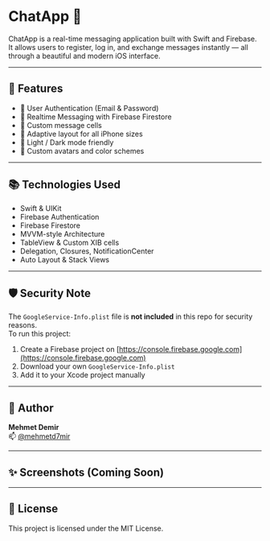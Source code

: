 # ChatApp 💬

ChatApp is a real-time messaging application built with Swift and Firebase.  
It allows users to register, log in, and exchange messages instantly — all through a beautiful and modern iOS interface.

---

## 🚀 Features

- 🔐 User Authentication (Email & Password)
- 🧠 Realtime Messaging with Firebase Firestore
- 💬 Custom message cells
- 📱 Adaptive layout for all iPhone sizes
- 🌙 Light / Dark mode friendly
- 🎨 Custom avatars and color schemes

---

## 📚 Technologies Used

- Swift & UIKit
- Firebase Authentication
- Firebase Firestore
- MVVM-style Architecture
- TableView & Custom XIB cells
- Delegation, Closures, NotificationCenter
- Auto Layout & Stack Views

---

## 🛡️ Security Note

The `GoogleService-Info.plist` file is **not included** in this repo for security reasons.  
To run this project:

1. Create a Firebase project on [https://console.firebase.google.com](https://console.firebase.google.com)
2. Download your own `GoogleService-Info.plist`
3. Add it to your Xcode project manually

---

## 👤 Author

**Mehmet Demir**  
📫 [@mehmetd7mir](https://github.com/mehmetd7mir)

---

## ✨ Screenshots (Coming Soon)

<!-- soon.. -->

---

## 🔖 License

This project is licensed under the MIT License.
